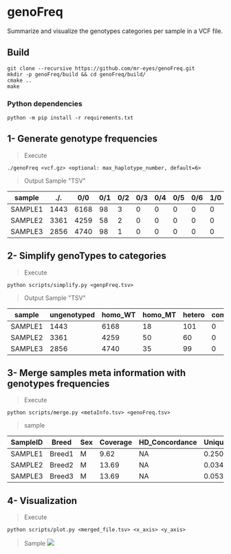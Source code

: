 # genoFreq

Summarize and visualize the genotypes categories per sample in a VCF file.

## Build

```shell
git clone --recursive https://github.com/mr-eyes/genoFreq.git
mkdir -p genoFreq/build && cd genoFreq/build/
cmake ..
make
```

### Python dependencies

```shell
python -m pip install -r requirements.txt
```

## 1- Generate genotype frequencies

> Execute

```shell
./genoFreq <vcf.gz> <optional: max_haplotype_number, default=6>
```

> Output Sample "TSV"

| sample              | ./.  | 0/0  | 0/1 | 0/2 | 0/3 | 0/4 | 0/5 | 0/6 | 1/0 | 1/1 | 1/2 | 1/3 | 1/4 | 1/5 | 1/6 | 2/0 | 2/1 | 2/2 | 2/3 | 2/4 | 2/5 | 2/6 | 3/0 | 3/1 | 3/2 | 3/3 | 3/4 | 3/5 | 3/6 | 4/0 | 4/1 | 4/2 | 4/3 | 4/4 | 4/5 | 4/6 | 5/0 | 5/1 | 5/2 | 5/3 | 5/4 | 5/5 | 5/6 | 6/0 | 
|---------------------|------|------|-----|-----|-----|-----|-----|-----|-----|-----|-----|-----|-----|-----|-----|-----|-----|-----|-----|-----|-----|-----|-----|-----|-----|-----|-----|-----|-----|-----|-----|-----|-----|-----|-----|-----|-----|-----|-----|-----|-----|-----|-----|-----| 
| SAMPLE1 | 1443 | 6168 | 98  | 3   | 0   | 0   | 0   | 0   | 0   | 18  | 0   | 0   | 0   | 0   | 0   | 0   | 0   | 0   | 0   | 0   | 0   | 0   | 0   | 0   | 0   | 0   | 0   | 0   | 0   | 0   | 0   | 0   | 0   | 0   | 0   | 0   | 0   | 0   | 0   | 0   | 0   | 0   | 0   | 0   | 
| SAMPLE2 | 3361 | 4259 | 58  | 2   | 0   | 0   | 0   | 0   | 0   | 49  | 0   | 0   | 0   | 0   | 0   | 0   | 0   | 1   | 0   | 0   | 0   | 0   | 0   | 0   | 0   | 0   | 0   | 0   | 0   | 0   | 0   | 0   | 0   | 0   | 0   | 0   | 0   | 0   | 0   | 0   | 0   | 0   | 0   | 0   | 
| SAMPLE3 | 2856 | 4740 | 98  | 1   | 0   | 0   | 0   | 0   | 0   | 35  | 0   | 0   | 0   | 0   | 0   | 0   | 0   | 0   | 0   | 0   | 0   | 0   | 0   | 0   | 0   | 0   | 0   | 0   | 0   | 0   | 0   | 0   | 0   | 0   | 0   | 0   | 0   | 0   | 0   | 0   | 0   | 0   | 0   |    0 | 

## 2- Simplify genoTypes to categories

> Execute

```shell
python scripts/simplify.py <genpFreq.tsv>
```

> Output Sample "TSV"

| sample              | ungenotyped | homo_WT | homo_MT | hetero | comp_het | 
|---------------------|-------------|---------|---------|--------|----------| 
| SAMPLE1 | 1443        | 6168    | 18      | 101    | 0        | 
| SAMPLE2 | 3361        | 4259    | 50      | 60     | 0        | 
| SAMPLE3 | 2856        | 4740    | 35      | 99     | 0        | 

## 3- Merge samples meta information with genotypes frequencies

> Execute

```shell
python scripts/merge.py <metaInfo.tsv> <genoFreq.tsv>
```

> sample

| SampleID | Breed | Sex | Coverage | HD_Concordance | Unique_variants_per_20mb | Heterozygosity | ungenotyped | homo_WT | homo_MT | hetero | comp_het |
|----------|-------|-----|----------|----------------|--------------------------|----------------|-------------|---------|---------|--------|----------|
| SAMPLE1  | Breed1 | M   | 9.62     | NA             | 0.250035515              | 0.155309014    | 1790        | 5598    | 77      | 265    | 0        |
| SAMPLE2  | Breed2 | M   | 13.69    | NA             | 0.034022612              | 0.171542069    | 2192        | 5215    | 85      | 238    | 0        |
| SAMPLE3  | Breed3 | M   | 13.69    | NA             | 0.05338513               | 0.175761316    | 2572        | 4915    | 97      | 146    | 0        |

## 4- Visualization

> Execute

```shell
python scripts/plot.py <merged_file.tsv> <x_axis> <y_axis>
```

> Sample
![](https://ibin.co/4majI6U9yiDO.png)
